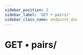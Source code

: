 ```yaml
---
sidebar_position: 3
sidebar_label: 'GET • pairs/'
sidebar_class_name: endpoint_doc
---
```


# GET • pairs/